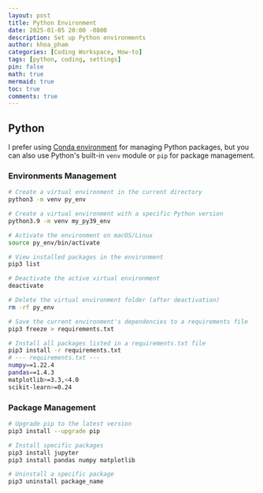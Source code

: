 ```yaml
---
layout: post
title: Python Environment
date: 2025-01-05 20:00 -0800
description: Set up Python environments
author: khoa_pham
categories: [Coding Workspace, How-to]
tags: [python, coding, settings]
pin: false
math: true
mermaid: true
toc: true
comments: true
---
```


## Python

I prefer using [Conda environment](https://khoapham1002.github.io/mindpalace/posts/conda-environment/) for managing Python packages, but you can also use Python's built-in `venv` module or `pip` for package management.

### Environments Management

```bash
# Create a virtual environment in the current directory
python3 -m venv py_env

# Create a virtual environment with a specific Python version
python3.9 -m venv my_py39_env
```

```bash
# Activate the environment on macOS/Linux
source py_env/bin/activate

# View installed packages in the environment
pip3 list

# Deactivate the active virtual environment
deactivate

# Delete the virtual environment folder (after deactivation)
rm -rf py_env
```

```bash
# Save the current environment's dependencies to a requirements file
pip3 freeze > requirements.txt

# Install all packages listed in a requirements.txt file
pip3 install -r requirements.txt
# --- requirements.txt ---
numpy==1.22.4
pandas==1.4.3
matplotlib>=3.3,<4.0
scikit-learn>=0.24
```

### Package Management

```bash
# Upgrade pip to the latest version
pip3 install --upgrade pip

# Install specific packages
pip3 install jupyter
pip3 install pandas numpy matplotlib

# Uninstall a specific package
pip3 uninstall package_name
```